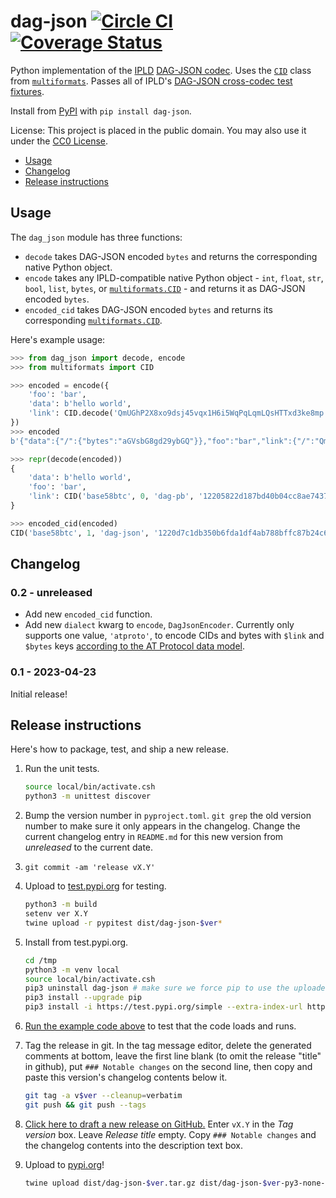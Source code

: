 dag-json [![Circle CI](https://circleci.com/gh/snarfed/dag-json.svg?style=svg)](https://circleci.com/gh/snarfed/dag-json) [![Coverage Status](https://coveralls.io/repos/github/snarfed/dag-json/badge.svg?branch=main)](https://coveralls.io/github/snarfed/dag-json?branch=master)
===

Python implementation of the [IPLD](https://ipld.io/) [DAG-JSON codec](https://ipld.io/docs/codecs/known/dag-json/). Uses the [`CID`](https://multiformats.readthedocs.io/en/latest/cid.html) class from [`multiformats`](https://multiformats.readthedocs.io/). Passes all of IPLD's [DAG-JSON cross-codec test fixtures](https://ipld.io/specs/codecs/dag-json/fixtures/cross-codec/).

Install from [PyPI](https://pypi.org/project/dag-json/) with `pip install dag-json`.

License: This project is placed in the public domain. You may also use it under the [CC0 License](https://creativecommons.org/publicdomain/zero/1.0/).

* [Usage](#usage)
* [Changelog](#changelog)
* [Release instructions](#release-instructions)


## Usage

The `dag_json` module has three functions:
* `decode` takes DAG-JSON encoded `bytes` and returns the corresponding native Python object.
* `encode` takes any IPLD-compatible native Python object - `int`, `float`, `str`, `bool`, `list`, `bytes`, or [`multiformats.CID`](https://multiformats.readthedocs.io/en/latest/cid.html) - and returns it as DAG-JSON encoded `bytes`.
* `encoded_cid` takes DAG-JSON encoded `bytes` and returns its corresponding [`multiformats.CID`](https://multiformats.readthedocs.io/en/latest/cid.html).

Here's example usage:

```py
>>> from dag_json import decode, encode
>>> from multiformats import CID

>>> encoded = encode({
    'foo': 'bar',
    'data': b'hello world',
    'link': CID.decode('QmUGhP2X8xo9dsj45vqx1H6i5WqPqLqmLQsHTTxd3ke8mp'),
})
>>> encoded
b'{"data":{"/":{"bytes":"aGVsbG8gd29ybGQ"}},"foo":"bar","link":{"/":"QmUGhP2X8xo9dsj45vqx1H6i5WqPqLqmLQsHTTxd3ke8mp"}}'

>>> repr(decode(encoded))
{
    'data': b'hello world',
    'foo': 'bar',
    'link': CID('base58btc', 0, 'dag-pb', '12205822d187bd40b04cc8ae7437888ebf844efac1729e098c8816d585d0fcc42b5b'),
}

>>> encoded_cid(encoded)
CID('base58btc', 1, 'dag-json', '1220d7c1db350b6fda1df4ab788bffc87b24c68d05ddfb2c9ff6f2a4f9eb12236c31')
```


## Changelog

### 0.2 - unreleased

* Add new `encoded_cid` function.
* Add new `dialect` kwarg to `encode`, `DagJsonEncoder`. Currently only supports one value, `'atproto'`, to encode CIDs and bytes with `$link` and `$bytes` keys [according to the AT Protocol data model](https://atproto.com/specs/data-model).

### 0.1 - 2023-04-23

Initial release!


## Release instructions

Here's how to package, test, and ship a new release.

1. Run the unit tests.

    ```sh
    source local/bin/activate.csh
    python3 -m unittest discover
    ```
1. Bump the version number in `pyproject.toml`. `git grep` the old version number to make sure it only appears in the changelog. Change the current changelog entry in `README.md` for this new version from _unreleased_ to the current date.
1. `git commit -am 'release vX.Y'`
1. Upload to [test.pypi.org](https://test.pypi.org/) for testing.

    ```sh
    python3 -m build
    setenv ver X.Y
    twine upload -r pypitest dist/dag-json-$ver*
    ```
1. Install from test.pypi.org.

    ```sh
    cd /tmp
    python3 -m venv local
    source local/bin/activate.csh
    pip3 uninstall dag-json # make sure we force pip to use the uploaded version
    pip3 install --upgrade pip
    pip3 install -i https://test.pypi.org/simple --extra-index-url https://pypi.org/simple dag-json==$ver
    ```
1. [Run the example code above](#usage) to test that the code loads and runs.
1. Tag the release in git. In the tag message editor, delete the generated comments at bottom, leave the first line blank (to omit the release "title" in github), put `### Notable changes` on the second line, then copy and paste this version's changelog contents below it.

    ```sh
    git tag -a v$ver --cleanup=verbatim
    git push && git push --tags
    ```
1. [Click here to draft a new release on GitHub.](https://github.com/snarfed/dag-json/releases/new) Enter `vX.Y` in the _Tag version_ box. Leave _Release title_ empty. Copy `### Notable changes` and the changelog contents into the description text box.
1. Upload to [pypi.org](https://pypi.org/)!

    ```sh
    twine upload dist/dag-json-$ver.tar.gz dist/dag-json-$ver-py3-none-any.whl
    ```
